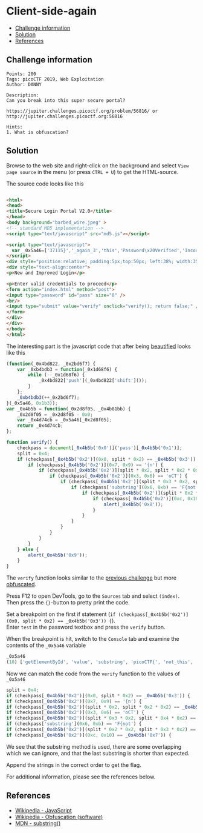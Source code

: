 # Client-side-again

- [Challenge information](#challenge-information)
- [Solution](#solution)
- [References](#references)

## Challenge information
```
Points: 200
Tags: picoCTF 2019, Web Exploitation
Author: DANNY

Description:
Can you break into this super secure portal? 

https://jupiter.challenges.picoctf.org/problem/56816/ or http://jupiter.challenges.picoctf.org:56816

Hints:
1. What is obfuscation?
```

## Solution

Browse to the web site and right-click on the background and select `View page source` in the menu (or press `CTRL + U`) to get the HTML-source.

The source code looks like this
```html

<html>
<head>
<title>Secure Login Portal V2.0</title>
</head>
<body background="barbed_wire.jpeg" >
<!-- standard MD5 implementation -->
<script type="text/javascript" src="md5.js"></script>

<script type="text/javascript">
  var _0x5a46=['37115}','_again_3','this','Password\x20Verified','Incorrect\x20password','getElementById','value','substring','picoCTF{','not_this'];(function(_0x4bd822,_0x2bd6f7){var _0xb4bdb3=function(_0x1d68f6){while(--_0x1d68f6){_0x4bd822['push'](_0x4bd822['shift']());}};_0xb4bdb3(++_0x2bd6f7);}(_0x5a46,0x1b3));var _0x4b5b=function(_0x2d8f05,_0x4b81bb){_0x2d8f05=_0x2d8f05-0x0;var _0x4d74cb=_0x5a46[_0x2d8f05];return _0x4d74cb;};function verify(){checkpass=document[_0x4b5b('0x0')]('pass')[_0x4b5b('0x1')];split=0x4;if(checkpass[_0x4b5b('0x2')](0x0,split*0x2)==_0x4b5b('0x3')){if(checkpass[_0x4b5b('0x2')](0x7,0x9)=='{n'){if(checkpass[_0x4b5b('0x2')](split*0x2,split*0x2*0x2)==_0x4b5b('0x4')){if(checkpass[_0x4b5b('0x2')](0x3,0x6)=='oCT'){if(checkpass[_0x4b5b('0x2')](split*0x3*0x2,split*0x4*0x2)==_0x4b5b('0x5')){if(checkpass['substring'](0x6,0xb)=='F{not'){if(checkpass[_0x4b5b('0x2')](split*0x2*0x2,split*0x3*0x2)==_0x4b5b('0x6')){if(checkpass[_0x4b5b('0x2')](0xc,0x10)==_0x4b5b('0x7')){alert(_0x4b5b('0x8'));}}}}}}}}else{alert(_0x4b5b('0x9'));}}
</script>
<div style="position:relative; padding:5px;top:50px; left:38%; width:350px; height:140px; background-color:gray">
<div style="text-align:center">
<p>New and Improved Login</p>

<p>Enter valid credentials to proceed</p>
<form action="index.html" method="post">
<input type="password" id="pass" size="8" />
<br/>
<input type="submit" value="verify" onclick="verify(); return false;" />
</form>
</div>
</div>
</body>
</html>
```

The interesting part is the javascript code that after being [beautified](https://beautifier.io/) looks like this
```javascript
(function(_0x4bd822, _0x2bd6f7) {
    var _0xb4bdb3 = function(_0x1d68f6) {
        while (--_0x1d68f6) {
            _0x4bd822['push'](_0x4bd822['shift']());
        }
    };
    _0xb4bdb3(++_0x2bd6f7);
}(_0x5a46, 0x1b3));
var _0x4b5b = function(_0x2d8f05, _0x4b81bb) {
    _0x2d8f05 = _0x2d8f05 - 0x0;
    var _0x4d74cb = _0x5a46[_0x2d8f05];
    return _0x4d74cb;
};

function verify() {
    checkpass = document[_0x4b5b('0x0')]('pass')[_0x4b5b('0x1')];
    split = 0x4;
    if (checkpass[_0x4b5b('0x2')](0x0, split * 0x2) == _0x4b5b('0x3')) {
        if (checkpass[_0x4b5b('0x2')](0x7, 0x9) == '{n') {
            if (checkpass[_0x4b5b('0x2')](split * 0x2, split * 0x2 * 0x2) == _0x4b5b('0x4')) {
                if (checkpass[_0x4b5b('0x2')](0x3, 0x6) == 'oCT') {
                    if (checkpass[_0x4b5b('0x2')](split * 0x3 * 0x2, split * 0x4 * 0x2) == _0x4b5b('0x5')) {
                        if (checkpass['substring'](0x6, 0xb) == 'F{not') {
                            if (checkpass[_0x4b5b('0x2')](split * 0x2 * 0x2, split * 0x3 * 0x2) == _0x4b5b('0x6')) {
                                if (checkpass[_0x4b5b('0x2')](0xc, 0x10) == _0x4b5b('0x7')) {
                                    alert(_0x4b5b('0x8'));
                                }
                            }
                        }
                    }
                }
            }
        }
    } else {
        alert(_0x4b5b('0x9'));
    }
}
```

The `verify` function looks similar to the [previous challenge](dont-use-client-side.md) but more [obfuscated](https://en.wikipedia.org/wiki/Obfuscation_(software)).

Press F12 to open DevTools, go to the `Sources` tab and select `(index)`.  
Then press the `{}`-button to pretty print the code.  

Set a breakpoint on the first if statement (`if (checkpass[_0x4b5b('0x2')](0x0, split * 0x2) == _0x4b5b('0x3')) {`).  
Enter `test` in the password textbox and press the `verify` button.

When the breakpoint is hit, switch to the `Console` tab and examine the contents of the `_0x5a46` variable
```javascript
_0x5a46
(10) ['getElementById', 'value', 'substring', 'picoCTF{', 'not_this', '37115}', '_again_3', 'this', 'Password Verified', 'Incorrect password']
```

Now we can match the code from the `verify` function to the values of `_0x5a46`
```javascript
split = 0x4;
if (checkpass[_0x4b5b('0x2')](0x0, split * 0x2) == _0x4b5b('0x3')) {                          # password[0:8] = 'picoCTF{'
if (checkpass[_0x4b5b('0x2')](0x7, 0x9) == '{n') {                                            # N/A, overlap
if (checkpass[_0x4b5b('0x2')](split * 0x2, split * 0x2 * 0x2) == _0x4b5b('0x4')) {            # password[8:16] = 'not_this'
if (checkpass[_0x4b5b('0x2')](0x3, 0x6) == 'oCT') {                                           # N/A, overlap
if (checkpass[_0x4b5b('0x2')](split * 0x3 * 0x2, split * 0x4 * 0x2) == _0x4b5b('0x5')) {      # password[24:32] = '37115}'
if (checkpass['substring'](0x6, 0xb) == 'F{not') {                                            # N/A, overlap
if (checkpass[_0x4b5b('0x2')](split * 0x2 * 0x2, split * 0x3 * 0x2) == _0x4b5b('0x6')) {      # password[16:24] = '_again_3'
if (checkpass[_0x4b5b('0x2')](0xc, 0x10) == _0x4b5b('0x7')) {                                 # N/A, overlap
```

We see that the substring method is used, there are some overlapping which we can ignore, and that the last substring is shorter than expected.

Append the strings in the correct order to get the flag.

For additional information, please see the references below.

## References

- [Wikipedia - JavaScript](https://en.wikipedia.org/wiki/JavaScript)
- [Wikipedia - Obfuscation (software)](https://en.wikipedia.org/wiki/Obfuscation_(software))
- [MDN - substring()](https://developer.mozilla.org/en-US/docs/Web/JavaScript/Reference/Global_Objects/String/substring)
